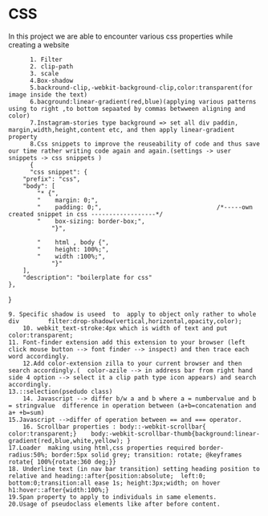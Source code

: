 # CSS
In this project we are able to encounter various css properties while creating a website

          1. Filter 
          2. clip-path
          3. scale
          4.Box-shadow
          5.backround-clip,-webkit-background-clip,color:transparent(for image inside the text)
          6.bacground:linear-gradient(red,blue)(applying various patterns using to right ,to bottom sepaated by commas betwween aligning and color)
          7.Instagram-stories type background => set all div paddin, margin,width,height,content etc, and then apply linear-gradient property
          8.Css snippets to improve the reuseability of code and thus save our time rather writing code again and again.(settings -> user snippets -> css snippets )
          {
          "css snippet": {
		"prefix": "css",
		"body": [
			"* {",
			"    margin: 0;",
			"    padding: 0;",                                /*-----own created snippet in css ------------------*/
			"    box-sizing: border-box;",
				"}",
	
			"    html , body {",
			"    height: 100%;",
			"    width :100%;",
				"}"
		],
		"description": "boilerplate for css"	
	},
}

	9. Specific shadow is useed  to  apply to object only rather to whole div        filter:drop-shadow(vertical,horizontal,opacity,color);
        10. webkit_text-stroke:4px which is width of text and put color:transparent;
	11. Font-finder extension add this extension to your browser (left click mouse button --> font finder --> inspect) and then trace each word accordingly.
        12.Add color-extension zilla to your current browser and then search accordingly.(  color-azile --> in address bar from right hand side 4 option --> select it a clip path type icon appears) and search accordingly. 
	13.::selection(psedudo class)
        14. Javascript --> differ b/w a and b where a = numbervalue and b = stringvalue  difference in operation between (a+b=concatenation and a+ +b=sum)
	15.Javascript -->differ of operation between == and === operator.
        16. Scrollbar properties : body::-webkit-scrollbar{ color:transparent;}    body:-webkit-scrollbar-thumb{background:linear-gradient(red,blue,white,yellow); }
	17.Loader  making using html,css properties required border-radius:50%; border:5px solid grey; transition: rotate; @keyframes rotate{ 100%{rotate:360 deg;}}
 	18. Underline text (in nav bar transition) setting heading position to relative and heading::after{position:absolute;  left:0; bottom:0;transition:all ease 1s; height:3px;width; on hover h1:hover::after{width:100%;}
	19.Span property to apply to individuals in same elements.
 	20.Usage of pseudoclass elements like after before content.
  

